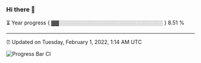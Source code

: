### Hi there 👋

⏳ Year progress { ▓▓░░░░░░░░░░░░░░░░░░░░░░░░░░░░ } 8.51 %

---

⏰ Updated on Tuesday, February 1, 2022, 1:14 AM UTC

![Progress Bar CI](https://github.com/arthurbuhl/arthurbuhl/workflows/Progress%20Bar%20CI/badge.svg)
